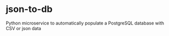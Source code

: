 # json-to-db
Python microservice to automatically populate a PostgreSQL database with CSV or json data
